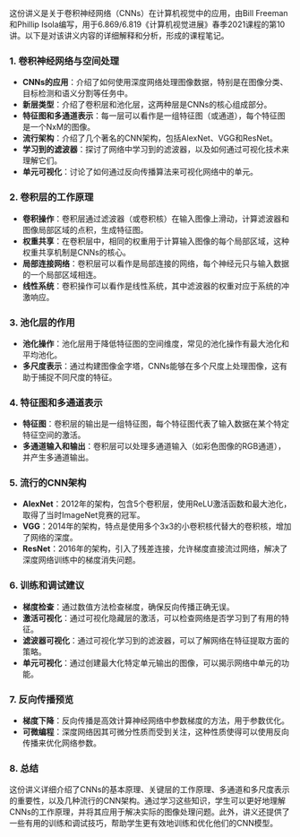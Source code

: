 这份讲义是关于卷积神经网络（CNNs）在计算机视觉中的应用，由Bill Freeman和Phillip Isola编写，用于6.869/6.819《计算机视觉进展》春季2021课程的第10讲。以下是对该讲义内容的详细解释和分析，形成的课程笔记。

### 1. 卷积神经网络与空间处理
- **CNNs的应用**：介绍了如何使用深度网络处理图像数据，特别是在图像分类、目标检测和语义分割等任务中。
- **新层类型**：介绍了卷积层和池化层，这两种层是CNNs的核心组成部分。
- **特征图和多通道表示**：每一层可以看作是一组特征图（或通道），每个特征图是一个NxM的图像。
- **流行架构**：介绍了几个著名的CNN架构，包括AlexNet、VGG和ResNet。
- **学习到的滤波器**：探讨了网络中学习到的滤波器，以及如何通过可视化技术来理解它们。
- **单元可视化**：讨论了如何通过反向传播算法来可视化网络中的单元。

### 2. 卷积层的工作原理
- **卷积操作**：卷积层通过滤波器（或卷积核）在输入图像上滑动，计算滤波器和图像局部区域的点积，生成特征图。
- **权重共享**：在卷积层中，相同的权重用于计算输入图像的每个局部区域，这种权重共享机制是CNNs的核心。
- **局部连接网络**：卷积层可以看作是局部连接的网络，每个神经元只与输入数据的一个局部区域相连。
- **线性系统**：卷积操作可以看作是线性系统，其中滤波器的权重对应于系统的冲激响应。

### 3. 池化层的作用
- **池化操作**：池化层用于降低特征图的空间维度，常见的池化操作有最大池化和平均池化。
- **多尺度表示**：通过构建图像金字塔，CNNs能够在多个尺度上处理图像，这有助于捕捉不同尺度的特征。

### 4. 特征图和多通道表示
- **特征图**：卷积层的输出是一组特征图，每个特征图代表了输入数据在某个特定特征空间的激活。
- **多通道输入和输出**：卷积层可以处理多通道输入（如彩色图像的RGB通道），并产生多通道输出。

### 5. 流行的CNN架构
- **AlexNet**：2012年的架构，包含5个卷积层，使用ReLU激活函数和最大池化，取得了当时ImageNet竞赛的冠军。
- **VGG**：2014年的架构，特点是使用多个3x3的小卷积核代替大的卷积核，增加了网络的深度。
- **ResNet**：2016年的架构，引入了残差连接，允许梯度直接流过网络，解决了深度网络训练中的梯度消失问题。

### 6. 训练和调试建议
- **梯度检查**：通过数值方法检查梯度，确保反向传播正确无误。
- **激活可视化**：通过可视化隐藏层的激活，可以检查网络是否学习到了有用的特征。
- **滤波器可视化**：通过可视化学习到的滤波器，可以了解网络在特征提取方面的策略。
- **单元可视化**：通过创建最大化特定单元输出的图像，可以揭示网络中单元的功能。

### 7. 反向传播预览
- **梯度下降**：反向传播是高效计算神经网络中参数梯度的方法，用于参数优化。
- **可微编程**：深度网络因其可微分性质而受到关注，这种性质使得可以使用反向传播来优化网络参数。

### 8. 总结
这份讲义详细介绍了CNNs的基本原理、关键层的工作原理、多通道和多尺度表示的重要性，以及几种流行的CNN架构。通过学习这些知识，学生可以更好地理解CNNs的工作原理，并将其应用于解决实际的图像处理问题。此外，讲义还提供了一些有用的训练和调试技巧，帮助学生更有效地训练和优化他们的CNN模型。